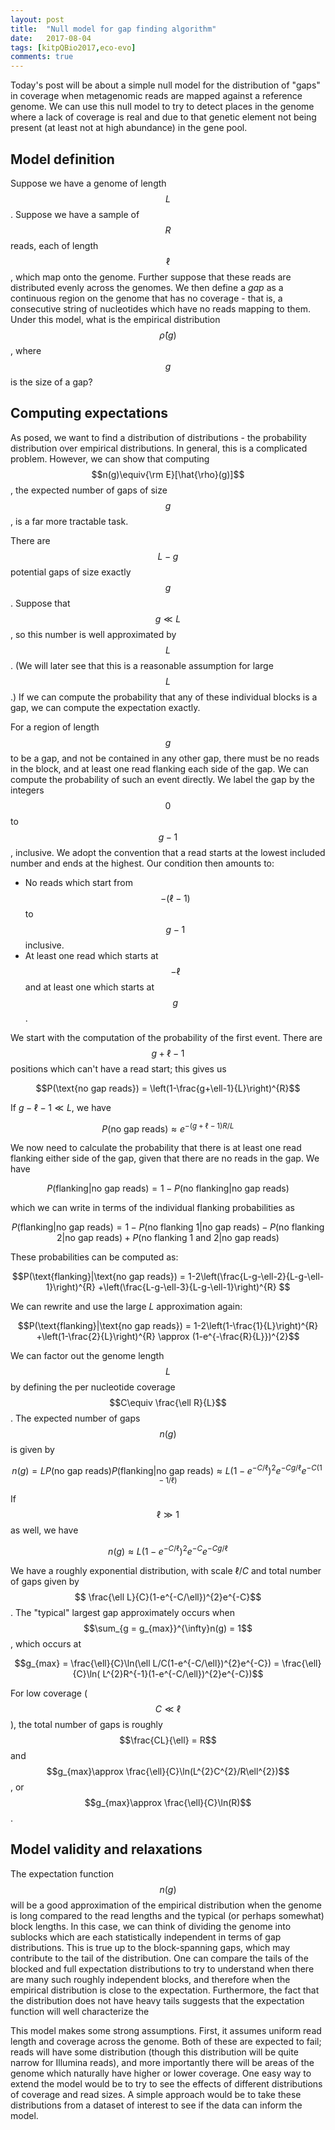 ```yaml
---
layout: post
title:  "Null model for gap finding algorithm"
date:   2017-08-04
tags: [kitpQBio2017,eco-evo]
comments: true
---
```


Today's post will be about a simple null model for the distribution of "gaps" in coverage when metagenomic reads are mapped
against a reference genome. We can use this null model to try to detect places in the genome where a lack of coverage is real
and due to that genetic element not being present (at least not at high abundance) in the gene pool.

## Model definition

Suppose we have a genome of length $$L$$. Suppose we have a sample of $$R$$ reads, each of length $$\ell$$, which map
onto the genome. Further suppose that these reads are distributed evenly across the genomes. We then define a _gap_ as a
continuous region on the genome that has no coverage - that is, a consecutive string of nucleotides which have no
reads mapping to them. Under this model, what is the empirical distribution $$\hat{\rho}(g)$$, where $$g$$ is the size of a
gap?

## Computing expectations

As posed, we want to find a distribution of distributions - the probability distribution over empirical distributions.
In general, this is a complicated problem. However, we can show that
computing $$n(g)\equiv{\rm E}[\hat{\rho}(g)]$$, the expected number of gaps of size $$g$$, is a far more tractable task.

There are $$L-g$$ potential gaps of size exactly $$g$$. Suppose that $$g\ll L$$, so this number is well approximated
by $$L$$. (We will later see that this is a reasonable assumption for large $$L$$.) If we can compute the probability
that any of these individual blocks is a gap, we can compute the expectation exactly.

For a region of length $$g$$ to be a gap, and not be contained in any other gap, there must be no reads
in the block, and at least one read flanking each side of the gap. We can compute the probability
of such an event directly. We label the gap by the integers $$0$$ to $$g-1$$, inclusive.
We adopt the convention that a read starts at the lowest included 
number and ends at the highest. Our condition
then amounts to:
* No reads which start from $$-(\ell-1)$$ to $$g-1$$ inclusive.
* At least one read which starts at $$-\ell$$ and at least one which starts at $$g$$.

We start with the computation of the probability of the first event. There are $$g+\ell-1$$ positions
which can't have a read start; this gives us

$$P(\text{no gap reads}) = \left(1-\frac{g+\ell-1}{L}\right)^{R}$$

If $g-\ell-1\ll L$, we have

$$P(\text{no gap reads}) \approx e^{-(g+\ell-1)R/L}$$

We now need to calculate the probability that there is at least one read flanking either side of the
gap, given that there are no reads in the gap. We have

$$P(\text{flanking}|\text{no gap reads}) = 1-P(\text{no flanking}|\text{no gap reads})$$

which we can write in terms of the individual flanking probabilities as

$$P(\text{flanking}|\text{no gap reads}) = 1-P(\text{no flanking 1}|\text{no gap reads})-P(\text{no flanking 2}|\text{no gap reads})+P(\text{no flanking 1 and 2}|\text{no gap reads})$$

These probabilities can be computed as:

$$P(\text{flanking}|\text{no gap reads}) = 1-2\left(\frac{L-g-\ell-2}{L-g-\ell-1}\right)^{R} +\left(\frac{L-g-\ell-3}{L-g-\ell-1}\right)^{R} $$

We can rewrite and use the large $L$ approximation again:

$$P(\text{flanking}|\text{no gap reads}) = 1-2\left(1-\frac{1}{L}\right)^{R} +\left(1-\frac{2}{L}\right)^{R} \approx (1-e^{-\frac{R}{L}})^{2}$$

We can factor out the genome length $$L$$ by defining the per nucleotide coverage $$C\equiv \frac{\ell R}{L}$$.
The expected number of gaps $$n(g)$$ is given by

$$n(g) = L P(\text{no gap reads})P(\text{flanking}|\text{no gap reads}) \approx L(1-e^{-C/\ell})^{2}e^{-Cg/\ell}e^{-C(1-1/\ell)}$$

If $$\ell\gg1$$ as well, we have

$$n(g) \approx L(1-e^{-C/\ell})^{2}e^{-C}e^{-Cg/\ell}$$

We have a roughly exponential distribution, with scale $\ell/C$ and total number of gaps given by
$$ \frac{\ell L}{C}(1-e^{-C/\ell})^{2}e^{-C}$$. The "typical" largest gap approximately occurs when
$$\sum_{g = g_{max}}^{\infty}n(g) = 1$$, which occurs at

$$g_{max} = \frac{\ell}{C}\ln(\ell L/C(1-e^{-C/\ell})^{2}e^{-C}) = \frac{\ell}{C}\ln( L^{2}R^{-1}(1-e^{-C/\ell})^{2}e^{-C})$$

For low coverage ($$C\ll\ell$$), the total number of gaps is roughly $$\frac{CL}{\ell} = R$$ and 
$$g_{max}\approx \frac{\ell}{C}\ln(L^{2}C^{2}/R\ell^{2})$$, or $$g_{max}\approx \frac{\ell}{C}\ln(R)$$.

## Model validity and relaxations

The expectation function $$n(g)$$ will be a good approximation of the empirical distribution when the genome is 
long
compared to the read lengths and the 
typical (or perhaps somewhat) block lengths. In this case, we can think of dividing the genome into sublocks
which are each statistically independent in terms of gap distributions. This is true up to the block-spanning
gaps, which may contribute to the tail of the distribution. One can compare the tails of the blocked and full
expectation distributions to try to understand when there are many such roughly independent blocks, and 
therefore
when the empirical distribution is close to the expectation. Furthermore, the fact that the distribution does
not have heavy tails suggests that the expectation function will well characterize the 



This model makes some strong assumptions. First, it assumes uniform read length and coverage across the genome. Both of these
are expected to fail; reads will have some distribution (though this distribution will be quite narrow for Illumina reads),
and more importantly there will be areas of the genome which naturally have higher or lower coverage. One easy
way to extend the model would be to try to see the effects of different distributions of coverage and read sizes. A simple
approach would be to take these distributions from a dataset of interest to see if the data can inform the model.


